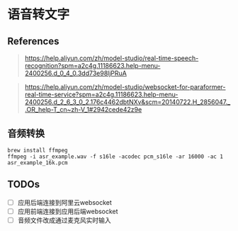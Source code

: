 # 语音转文字

## References

> https://help.aliyun.com/zh/model-studio/real-time-speech-recognition?spm=a2c4g.11186623.help-menu-2400256.d_0_4_0.3dd73e98ljPRuA

> https://help.aliyun.com/zh/model-studio/websocket-for-paraformer-real-time-service?spm=a2c4g.11186623.help-menu-2400256.d_2_6_3_0_2.176c4462dbtNXv&scm=20140722.H_2856047._.OR_help-T_cn~zh-V_1#2942cede42z9e

## 音频转换
```
brew install ffmpeg
ffmpeg -i asr_example.wav -f s16le -acodec pcm_s16le -ar 16000 -ac 1 asr_example_16k.pcm
```


## TODOs
- [ ] 应用后端连接到阿里云websocket
- [ ] 应用前端连接到应用后端websocket
- [ ] 音频文件改成通过麦克风实时输入
